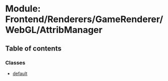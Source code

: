 # Module: Frontend/Renderers/GameRenderer/WebGL/AttribManager

## Table of contents

### Classes

- [default](../classes/frontend_renderers_gamerenderer_webgl_attribmanager.default.md)
